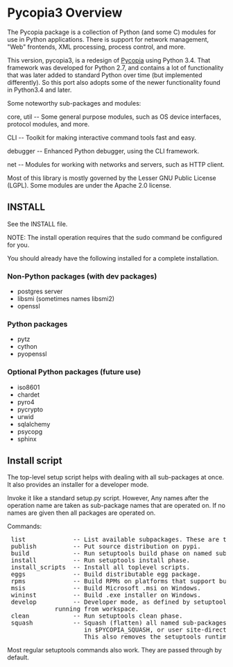 Pycopia3 Overview
=================

The Pycopia package is a collection of Python (and some C) modules for use in
Python  applications. There is support for network management, "Web" frontends,
XML processing, process control, and more.

This version, pycopia3, is a redesign of
[Pycopia](https://code.google.com/p/pycopia/) using Python 3.4.  That framework
was developed for Python 2.7, and contains a lot of functionality that was
later added to standard Python over time (but implemented differently). So this
port also adopts some of the newer functionality found in Python3.4 and later.

Some noteworthy sub-packages and modules:

core, util    -- Some general purpose modules, such as OS device interfaces,
                 protocol modules, and more.

CLI           -- Toolkit for making interactive command tools fast and easy.

debugger      -- Enhanced Python debugger, using the CLI framework.

net           -- Modules for working with networks and servers, such as HTTP client.

Most of this library is mostly governed by the Lesser GNU Public License
(LGPL). Some modules are under the Apache 2.0 license.


INSTALL
-------

See the INSTALL file.

NOTE: The install operation requires that the sudo command be configured for you.

You should already have the following installed for a complete installation.

### Non-Python packages (with dev packages)

- postgres server
- libsmi (sometimes names libsmi2)
- openssl

### Python packages

- pytz
- cython
- pyopenssl

### Optional Python packages (future use)

- iso8601
- chardet
- pyro4
- pycrypto
- urwid
- sqlalchemy
- psycopg
- sphinx


Install script
--------------

The top-level setup script helps with dealing with all sub-packages at
once. It also provides an installer for a developer mode.

Invoke it like a standard setup.py script. However, Any names after the
operation name are taken as sub-package names that are operated on. If no
names are given then all packages are operated on.

Commands:

<pre>
 list             -- List available subpackages. These are the names you may optionally supply.
 publish          -- Put source distribution on pypi.
 build            -- Run setuptools build phase on named sub-packages (or all of them).
 install          -- Run setuptools install phase.
 install_scripts  -- Install all toplevel scripts.
 eggs             -- Build distributable egg package.
 rpms             -- Build RPMs on platforms that support building RPMs.
 msis             -- Build Microsoft .msi on Windows.
 wininst          -- Build .exe installer on Windows.
 develop          -- Developer mode, as defined by setuptools. Set per user. Allows
		     running from workspace.
 clean            -- Run setuptools clean phase.
 squash           -- Squash (flatten) all named sub-packages into single tree
                     in $PYCOPIA_SQUASH, or user site-directory if no $PYCOPIA_SQUASH defined.
                     This also removes the setuptools runtime dependency.
</pre>
Most regular setuptools commands also work. They are passed through by
default.



